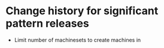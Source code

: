 # Change history for significant pattern releases

* Limit number of machinesets to create machines in
